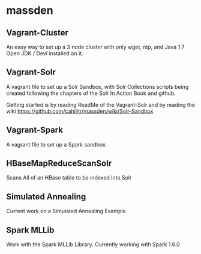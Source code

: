 massden
=======
Vagrant-Cluster
-------------
An easy way to set up a 3 node cluster with only wget, ntp, and Java 1.7 Open JDK / Devl installed on it.

Vagrant-Solr
-------------
A vagrant file to set up a Solr Sandbox, with Solr Collections scripts being created following the chapters of the Solr In Action Book and github.

Getting started is by reading ReadMe of the Vagrant-Solr and by reading the wiki https://github.com/cahilltr/massden/wiki/Solr-Sandbox

Vagrant-Spark
-------------
A vagrant file to set up a Spark sandbox.

HBaseMapReduceScanSolr
-------------
Scans All of an HBase table to be indexed into Solr

Simulated Annealing
-------------
Current work on a Simulated Annealing Example

Spark MLLib
-----------
Work with the Spark MLLib Library. Currently working with Spark 1.6.0
